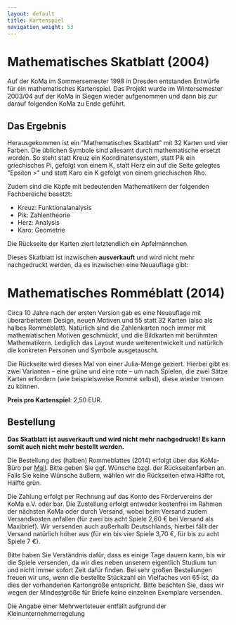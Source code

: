 ```yaml
---
layout: default
title: Kartenspiel
navigation_weight: 53
---
```


# Mathematisches Skatblatt (2004)

Auf der KoMa im Sommersemester 1998 in Dresden entstanden Entwürfe für ein mathematisches Kartenspiel. Das Projekt wurde im Wintersemester 2003/04 auf der KoMa in Siegen wieder aufgenommen und dann bis zur darauf folgenden KoMa zu Ende geführt.

## Das Ergebnis

Herausgekommen ist ein "Mathematisches Skatblatt" mit 32 Karten und vier Farben. Die üblichen Symbole sind allesamt durch mathematische ersetzt worden. So steht statt Kreuz ein Koordinatensystem, statt Pik ein griechisches Pi, gefolgt von einem K, statt Herz ein auf die Seite gelegtes "Epsilon >" und statt Karo ein K gefolgt von einem griechischen Rho.

Zudem sind die Köpfe mit bedeutenden Mathematikern der folgenden Fachbereiche besetzt:

* Kreuz: Funktionalanalysis
* Pik: Zahlentheorie
* Herz: Analysis
* Karo: Geometrie

Die Rückseite der Karten ziert letztendlich ein Apfelmännchen.

Dieses Skatblatt ist inzwischen **ausverkauft** und wird nicht mehr nachgedruckt werden, da es inzwischen eine Neuauflage gibt:

# Mathematisches Romméblatt (2014)

Circa 10 Jahre nach der ersten Version gab es eine Neuauflage mit überarbeitetem Design, neuen Motiven und 55 statt 32 Karten (also als halbes Romméblatt). Natürlich sind die Zahlenkarten noch immer mit mathematischen Motiven geschmückt, und die Bildkarten mit berühmten Mathematikern. Lediglich das Layout wurde weiterentwickelt und natürlich die konkreten Personen und Symbole ausgetauscht.

Die Rückseite wird dieses Mal von einer Julia-Menge geziert. Hierbei gibt es zwei Varianten – eine grüne und eine rote – um nach Spielen, die zwei Sätze Karten erfordern (wie beispielsweise Rommé selbst), diese wieder trennen zu können.

**Preis pro Kartenspiel**: 2,50 EUR.

## Bestellung

**Das Skatblatt ist ausverkauft und wird nicht mehr nachgedruckt! Es kann somit auch nicht mehr bestellt werden.**

Die Bestellung des (halben) Rommeblattes (2014) erfolgt über das KoMa-Büro per [Mail](mailto:buero@die-koma.org).  Bitte geben Sie ggf. Wünsche bzgl. der Rückseitenfarben an. Falls Sie keine Wünsche äußern, wählen wir die Rückseiten etwa Hälfte rot, Hälfte grün.

Die Zahlung erfolgt per Rechnung auf das Konto des Fördervereins der KoMa e.V. oder bar. Die Zustellung erfolgt entweder kostenfrei im Rahmen der nächsten KoMa oder durch Versand, wobei beim Versand zudem Versandkosten anfallen (für zwei bis acht Spiele 2,60 € bei Versand als Maxibrief). Wir versenden auch außerhalb Deutschlands, hierbei fällt der Versand natürlich höher aus (für ein bis vier Spiele 3,70 €, für bis zu acht Spiele 7 €).

Bitte haben Sie Verständnis dafür, dass es einige Tage dauern kann, bis wir die Spiele versenden, da wir dies neben unserem eigentlich Studium tun und nicht immer sofort Zeit dafür finden. Bei sehr großen Bestellungen freuen wir uns, wenn die bestellte Stückzahl ein Vielfaches von 65 ist, da dies der vorhandenen Kartongröße entspricht. Bitte beachten Sie, dass wir wegen der Mindestgröße für Briefe  keine einzelnen Exemplare versenden.

Die Angabe einer Mehrwertsteuer entfällt aufgrund der Kleinunternehmerregelung
